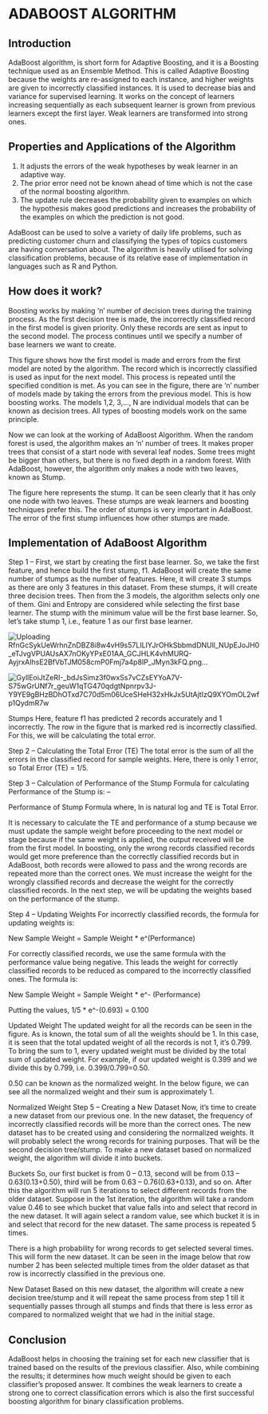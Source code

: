 # ADABOOST ALGORITHM

## Introduction

AdaBoost algorithm, is short form for Adaptive Boosting, and it is a Boosting technique used as an Ensemble Method. This is called Adaptive Boosting because the weights are re-assigned to each instance, and higher weights are given to incorrectly classified instances. It is used to decrease bias and variance for supervised learning. It works on the concept of learners increasing sequentially as each subsequent learner is grown from previous learners except the first layer. Weak learners are transformed into strong ones. 

## Properties and Applications of the Algorithm

1. It adjusts the errors of the weak hypotheses by weak learner in an adaptive way.
2. The prior error need not be known ahead of time which is not the case of the normal boosting algorithm.
3. The update rule decreases the probability given to examples on which the hypothesis makes good predictions and increases the probability of the examples
on which the prediction is not good.

AdaBoost can be used to solve a variety of daily life problems, such as predicting customer churn and classifying the types of topics customers are having conversation about. The algorithm is heavily utilised for solving classification problems, because of its relative ease of implementation in languages such as R and Python.

## How does it work?

Boosting works by making ‘n’ number of decision trees during the training process. As the first decision tree is made, the incorrectly classified record in the first model is given priority. Only these records are sent as input to the second model. The process continues until we specify a number of base learners we want to create. 

This figure shows how the first model is made and errors from the first model are noted by the algorithm. The record which is incorrectly classified is used as input for the next model. This process is repeated until the specified condition is met. As you can see in the figure, there are ‘n’ number of models made by taking the errors from the previous model. This is how boosting works. The models 1,2, 3,…, N are individual models that can be known as decision trees. All types of boosting models work on the same principle. 

Now we can look at the working of AdaBoost Algorithm. When the random forest is used, the algorithm makes an ‘n’ number of trees. It makes proper trees that consist of a start node with several leaf nodes. Some trees might be bigger than others, but there is no fixed depth in a random forest. 
With AdaBoost, however, the algorithm only makes a node with two leaves, known as Stump.

The figure here represents the stump. It can be seen clearly that it has only one node with two leaves. These stumps are weak learners and boosting techniques prefer this. The order of stumps is very important in AdaBoost. The error of the first stump influences how other stumps are made. 


## Implementation of AdaBoost Algorithm


Step 1 – First, we start by creating the first base learner. So, we take the first feature, and hence build the first stump, f1. AdaBoost will create the same number of stumps as the number of features. Here, it will create 3 stumps as there are only 3 features in this dataset. From these stumps, it will create three decision trees. Then from the 3 models, the algorithm selects only one of them. Gini and Entropy are considered while selecting the first base learner. The stump with the minimum value will be the first base learner.  So, let’s take stump 1, i.e., feature 1 as our first base learner.

![Uploading RfnGcSykUeWrhnZnDBZ8i8w4vH9s57LILIYJrOHkSbbmdDNUll_NUpEJoJH0_eTJvgVPUAUsAX7nOKyYPxE01AA_GCJHLK4vhMURQ-AyjrxAIhsE2BfVbTJM058cmP0Fmj7a4p8IP_JMyn3kFQ.png…]()

![GyllEoiJtZeRI-_bdJsSimz3f0wxSs7vCZsEYYoA7V-S75wGrUNf7r_geuW1qTG470qdgtNpnrpv3J-Y9YE9gBHzBDhOTxd7C70d5m06UceSHeH32xHkJx5UtAjtIzQ9XYOmOL2wfp1QydmR7w](https://user-images.githubusercontent.com/54388275/141850649-f4336503-4aa3-4cea-84b8-e2840d789988.png)

Stumps
Here, feature f1 has predicted 2 records accurately and 1 incorrectly. The row in the figure that is marked red is incorrectly classified. For this, we will be calculating the total error.

Step 2 – Calculating the Total Error (TE)
The total error is the sum of all the errors in the classified record for sample weights. 
Here, there is only 1 error, so Total Error (TE) = 1/5.

Step 3 – Calculation of Performance of the Stump
Formula for calculating Performance of the Stump is: –

Performance of Stump Formula
where, ln is natural log and TE is Total Error.

It is necessary to calculate the TE and performance of a stump because we must update the sample weight before proceeding to the next model or stage because if the same weight is applied, the output received will be from the first model. In boosting, only the wrong records classified records would get more preference than the correctly classified records but in AdaBoost, both records were allowed to pass and the wrong records are repeated more than the correct ones. We must increase the weight for the wrongly classified records and decrease the weight for the correctly classified records. In the next step, we will be updating the weights based on the performance of the stump.

Step 4 – Updating Weights
For incorrectly classified records, the formula for updating weights is:

New Sample Weight = Sample Weight * e^(Performance) 


For correctly classified records, we use the same formula with the performance value being negative. This leads the weight for correctly classified records to be reduced as compared to the incorrectly classified ones. The formula is:

New Sample Weight = Sample Weight * e^- (Performance)

Putting the values, 1/5 * e^-(0.693) = 0.100

Updated Weight
The updated weight for all the records can be seen in the figure. As is known, the total sum of all the weights should be 1. In this case, it is seen that the total updated weight of all the records is not 1, it’s 0.799. To bring the sum to 1, every updated weight must be divided by the total sum of updated weight. 
For example, if our updated weight is 0.399 and we divide this by 0.799, i.e. 0.399/0.799=0.50. 

0.50 can be known as the normalized weight. In the below figure, we can see all the normalized weight and their sum is approximately 1.

Normalized Weight
Step 5 – Creating a New Dataset
Now, it’s time to create a new dataset from our previous one. In the new dataset, the frequency of incorrectly classified records will be more than the correct ones. The new dataset has to be created using and considering the normalized weights. It will probably select the wrong records for training purposes. That will be the second decision tree/stump. To make a new dataset based on normalized weight, the algorithm will divide it into buckets.

Buckets
So, our first bucket is from 0 – 0.13, second will be from 0.13 – 0.63(0.13+0.50), third will be from 0.63 – 0.76(0.63+0.13), and so on. After this the algorithm will run 5 iterations to select different records from the older dataset. Suppose in the 1st iteration, the algorithm will take a random value 0.46 to see which bucket that value falls into and select that record in the new dataset. It will again select a random value, see which bucket it is in and select that record for the new dataset. The same process is repeated 5 times. 

There is a high probability for wrong records to get selected several times. This will form the new dataset. It can be seen in the image below that row number 2 has been selected multiple times from the older dataset as that row is incorrectly classified in the previous one. 

New Dataset
Based on this new dataset, the algorithm will create a new decision tree/stump and it will repeat the same process from step 1 till it sequentially passes through all stumps and finds that there is less error as compared to normalized weight that we had in the initial stage.

## Conclusion

AdaBoost helps in choosing the training set for each new classifier that is trained based on the results of the previous classifier. Also, while combining the results; it determines how much weight should be given to each classifier’s proposed answer. It combines the weak learners to create a strong one to correct classification errors which is also the first successful boosting algorithm for binary classification problems.

